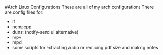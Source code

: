 #Arch Linux Configurations
These are all of my arch configurations
There are config files for:
- lf
- ncmpcpp
- dunst (notify-send ui alternative)
- mpv
- mpd
- some scripts for extracting audio or reducing pdf size and making notes
